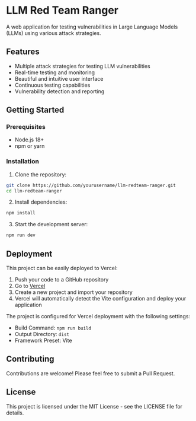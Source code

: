 # LLM Red Team Ranger

A web application for testing vulnerabilities in Large Language Models (LLMs) using various attack strategies.

## Features

- Multiple attack strategies for testing LLM vulnerabilities
- Real-time testing and monitoring
- Beautiful and intuitive user interface
- Continuous testing capabilities
- Vulnerability detection and reporting

## Getting Started

### Prerequisites

- Node.js 18+ 
- npm or yarn

### Installation

1. Clone the repository:
```bash
git clone https://github.com/yourusername/llm-redteam-ranger.git
cd llm-redteam-ranger
```

2. Install dependencies:
```bash
npm install
```

3. Start the development server:
```bash
npm run dev
```

## Deployment

This project can be easily deployed to Vercel:

1. Push your code to a GitHub repository
2. Go to [Vercel](https://vercel.com)
3. Create a new project and import your repository
4. Vercel will automatically detect the Vite configuration and deploy your application

The project is configured for Vercel deployment with the following settings:
- Build Command: `npm run build`
- Output Directory: `dist`
- Framework Preset: Vite

## Contributing

Contributions are welcome! Please feel free to submit a Pull Request.

## License

This project is licensed under the MIT License - see the LICENSE file for details.

